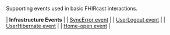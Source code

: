 Supporting events used in basic FHIRcast interactions.

| **Infrastructure Events** |
| [SyncError event](3-2-1-SyncError.html) |
| [UserLogout event](3-2-2-UserLogout.html) |
| [UserHibernate event](3-2-3-UserHibernate.html) |
| [Home-open event](3-2-5-Home-open.html) |
